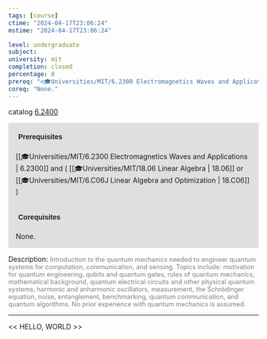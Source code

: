 ```yaml
---
tags: [course]
ctime: "2024-04-17T23:06:24"
mstime: "2024-04-17T23:06:24"

level: undergraduate
subject: 
university: mit
completion: closed
percentage: 0
prereq: "<🎓Universities/MIT/6.2300 Electromagnetics Waves and Applications> and ( <🎓Universities/MIT/18.06 Linear Algebra> or <🎓Universities/MIT/6.C06J Linear Algebra and Optimization> )"
coreq: "None."
---
```


catalog [6.2400](http://student.mit.edu/catalog/m6b.html#6.2400)

<span style="display: block; padding: 15px; background-color: rgb(100, 100, 100, 0.2);"><font id="m_prereq3364_0" style="display: block; font-family: Arial, sans-serif; font-weight: bold; padding: 5px">Prerequisites</font><br><span id="prereq3364_0">[[🎓Universities/MIT/6.2300 Electromagnetics Waves and Applications | 6.2300]] and ( [[🎓Universities/MIT/18.06 Linear Algebra | 18.06]] or [[🎓Universities/MIT/6.C06J Linear Algebra and Optimization | 18.C06]] )</span></span>
<span style="display: block; padding: 15px; background-color: rgb(100, 100, 100, 0.2);"><font id="m_coreq3364_0" style="display: block; font-family: Arial, sans-serif; font-weight: bold; padding: 5px">Corequisites</font><br><span id="coreq3364_0">None.</span></span>

<font style="">Description:</font>
<font style="color: grey; font-size: 0.8rem;">Introduction to the quantum mechanics needed to engineer quantum systems for computation, communication, and sensing. Topics include: motivation for quantum engineering, qubits and quantum gates, rules of quantum mechanics, mathematical background, quantum electrical circuits and other physical quantum systems, harmonic and anharmonic oscillators, measurement, the Schrödinger equation, noise, entanglement, benchmarking, quantum communication, and quantum algorithms. No prior experience with quantum mechanics is assumed.</font>



---

<< HELLO, WORLD >>
